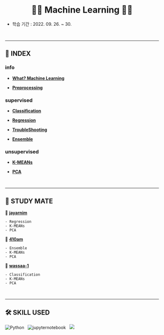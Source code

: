 <h1 align = "center"> 👨‍🔧 Machine Learning 👩‍🔧 </h1>

- 학습 기간 : 2022. 09. 26. ~ 30.

</br>

---

## 📜 INDEX

### info

- [**What? Machine Learning**](https://github.com/SNAILGROUP-AI/STUDY-ML/blob/main/ML.md)

- [**Preprocessing**](https://github.com/SNAILGROUP-AI/STUDY-ML/blob/main/preprocessing.md)

### supervised

- [**Classification**](https://github.com/SNAILGROUP-AI/STUDY-ML/tree/main/classification)

- [**Regression**](https://github.com/SNAILGROUP-AI/STUDY-ML/tree/main/regression)

- [**TroubleShooting**](https://github.com/SNAILGROUP-AI/STUDY-ML/blob/main/troubleshooting.md)

- [**Ensemble**](https://github.com/SNAILGROUP-AI/STUDY-ML/tree/main/ensemble)

### unsupervised

- [**K-MEANs**](https://github.com/SNAILGROUP-AI/STUDY-ML/tree/main/k-means)

- [**PCA**](https://github.com/SNAILGROUP-AI/STUDY-ML/tree/main/pca)

</br>

---

## 👭 STUDY MATE

👨 [**jayarnim**](https://github.com/jayarnim)

```
- Regression
- K-MEANs
- PCA
```

👩 [**410am**](https://github.com/410am)

```
- Ensemble
- K-MEANs
- PCA
```

👨 [**wassaa-1**](https://github.com/wassaa-1)

```
- Classification
- K-MEANs
- PCA
```

</br>

---

## 🛠 SKILL USED

<img alt="Python" src="https://img.shields.io/badge/python%20-%2314354C.svg?style=for-the-badge&logo=python&logoColor=white"/> &nbsp; <img alt="jupyternotebook" src="https://img.shields.io/badge/Jupyter%20Notebook-F37626?style=for-the-badge&logo=Jupyter&logoColor=white"/> &nbsp; <img src="https://img.shields.io/badge/scikitlearn-F7931E?style=for-the-badge&logo=scikit-learn&logoColor=white"/>
